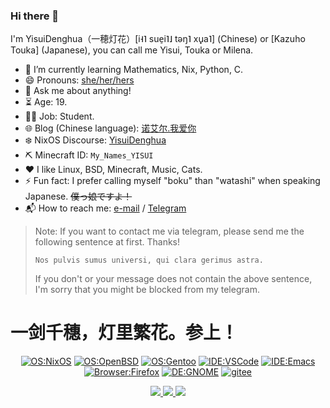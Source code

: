 ### Hi there 👋

<!--
**YisuiDenghua/YisuiDenghua** is a ✨ _special_ ✨ repository because its `README.md` (this file) appears on your GitHub profile.

Here are some ideas to get you started:

- 🔭 I’m currently working on ...
- 🌱 I’m currently learning ...
- 👯 I’m looking to collaborate on ...
- 🤔 I’m looking for help with ...
- 💬 Ask me about ...
- 📫 How to reach me: ...
- 😄 Pronouns: ...
- ⚡ Fun fact: ...
-->

I'm YisuiDenghua（一穂灯花）[i˧˥ sue̠i˥˩ təŋ˥ xu̟a˥] (Chinese) or [Kazuho Touka] (Japanese), you can call me Yisui, Touka or Milena.


- 🌱 I’m currently learning Mathematics, Nix, Python, C.
- 😄 Pronouns: [she/her/hers](https://pronoun.is/she)
- 💬 Ask me about anything!
- ⏳ Age: 19.
- 👩‍🎓 Job: Student.
- 🌐 Blog (Chinese language): [诺艾尔.我爱你](https://诺艾尔.我爱你)
- ❄️ NixOS Discourse: [YisuiDenghua](https://discourse.nixos.org/u/yisuidenghua)
- ⛏ Minecraft ID: `My_Names_YISUI`
- ❤️ I like Linux, BSD, Minecraft, Music, Cats.
- ⚡ Fun fact: I prefer calling myself "boku" than "watashi" when speaking Japanese.  ~~僕っ娘ですよ！~~
- 📬 How to reach me: [e-mail](mailto:bileiner@gmail.com) / [Telegram](https://t.me/Kazuho_Touka)

> Note: If you want to contact me via telegram, please send me the following sentence at first. Thanks!
> ```
> Nos pulvis sumus universi, qui clara gerimus astra.
> ```
> If you don't or your message does not contain the above sentence, I'm sorry that you might be blocked from my telegram.

# 一剑千穗，灯里繁花。参上！

<div align="center">
  
  [![OS:NixOS](https://img.shields.io/badge/OS-NixOS-blue?style=flat-square&logo=nixos)](https://nixos.org)
  [![OS:OpenBSD](https://img.shields.io/badge/OS-OpenBSD-yellow?style=flat-square&logo=openbsd)](https://openbsd.org)
  [![OS:Gentoo](https://img.shields.io/badge/OS-Gentoo-pink?style=flat-square&logo=gentoo)](https://gentoo.org/)
  [![IDE:VSCode](https://img.shields.io/badge/IDE-VSCode-blue?style=flat-square&logo=visualstudiocode)](https://code.visualstudio.com/)
  [![IDE:Emacs](https://img.shields.io/badge/IDE-Emacs-purple?style=flat-square&logo=Emacs)](https://gnu.org/)
  [![Browser:Firefox](https://img.shields.io/badge/Browser-Firefox-red?style=flat-square&logo=firefox)](https://mozilla.org)
  [![DE:GNOME](https://img.shields.io/badge/DE-GNOME-darkblue?style=flat-square&logo=GNOME)](https://gnome.org)
  [![gitee](https://img.shields.io/badge/gitee-一穂灯花-red?style=flat-square&logo=gitee)](https://gitee.com/YisuiDenghua)
  
</div>

<div align="center">
  <a href="https://github.com/vn7n24fzkq/github-profile-summary-cards">
    <img src="https://github-profile-summary-cards.vercel.app/api/cards/profile-details?username=yisuidenghua&theme=github" />
  </a>
  <a href="https://github.com/vn7n24fzkq/github-profile-summary-cards">
    <img src="https://github-profile-summary-cards.vercel.app/api/cards/stats?username=yisuidenghua&theme=github" />
  </a>
  <a href="https://github.com/vn7n24fzkq/github-profile-summary-cards">
    <img src="https://github-profile-summary-cards.vercel.app/api/cards/repos-per-language?username=yisuidenghua&theme=github" />
  </a>
</div>
